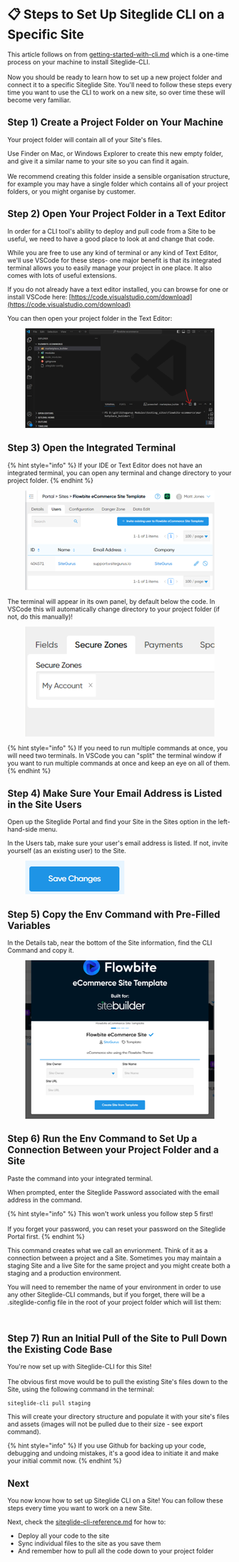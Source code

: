 # 📋 Steps to Set Up Siteglide CLI on a Specific Site

This article follows on from [getting-started-with-cli.md](getting-started-with-cli.md "mention") which is a one-time process on your machine to install Siteglide-CLI.\
\
Now you should be ready to learn how to set up a new project folder and connect it to a specific Siteglide Site. You'll need to follow these steps every time you want to use the CLI to work on a new site, so over time these will become very familiar.

## Step 1) Create a Project Folder on Your Machine

Your project folder will contain all of your Site's files.

Use Finder on Mac, or Windows Explorer to create this new empty folder, and give it a similar name to your site so you can find it again.\
\
We recommend creating this folder inside a sensible organisation structure, for example you may have a single folder which contains all of your project folders, or you might organise by customer.

## Step 2) Open Your Project Folder in a Text Editor

In order for a CLI tool's ability to deploy and pull code from a Site to be useful, we need to have a good place to look at and change that code.

While you are free to use any kind of terminal or any kind of Text Editor, we'll use VSCode for these steps- one major benefit is that its integrated terminal allows you to easily manage your project in one place. It also comes with lots of useful extensions.

If you do not already have a text editor installed, you can browse for one or install VSCode here: [https://code.visualstudio.com/download](https://code.visualstudio.com/download)

You can then open your project folder in the Text Editor:

<figure><img src="../../../.gitbook/assets/image (2) (1) (1) (1) (1).png" alt=""><figcaption></figcaption></figure>

## Step 3) Open the Integrated Terminal

{% hint style="info" %}
If your IDE or Text Editor does not have an integrated terminal, you can open any terminal and change directory to your project folder.
{% endhint %}

<figure><img src="../../../.gitbook/assets/image (3) (1) (1) (1) (1).png" alt=""><figcaption></figcaption></figure>

The terminal will appear in its own panel, by default below the code. In VSCode this will automatically change directory to your project folder (if not, do this manually)!

<figure><img src="../../../.gitbook/assets/image (5) (1) (1).png" alt=""><figcaption></figcaption></figure>

{% hint style="info" %}
If you need to run multiple commands at once, you will need two terminals. In VSCode you can "split" the terminal window if you want to run multiple commands at once and keep an eye on all of them.
{% endhint %}

## Step 4) Make Sure Your Email Address is Listed in the Site Users

Open up the Siteglide Portal and find your Site in the Sites option in the left-hand-side menu.

In the Users tab, make sure your user's email address is listed. If not, invite yourself (as an existing user) to the Site.

<figure><img src="../../../.gitbook/assets/image (3) (1) (1) (1).png" alt=""><figcaption></figcaption></figure>

## Step 5) Copy the Env Command with Pre-Filled Variables

In the Details tab, near the bottom of the Site information, find the CLI Command and copy it.

<figure><img src="../../../.gitbook/assets/image (1) (1) (1) (1) (1).png" alt=""><figcaption></figcaption></figure>

## Step 6) Run the Env Command to Set Up a Connection Between your Project Folder and a Site

Paste the command into your integrated terminal.

When prompted, enter the Siteglide Password associated with the email address in the command.

{% hint style="info" %}
This won't work unless you follow step 5 first!\
\
If you forget your password, you can reset your password on the Siteglide Portal first.
{% endhint %}

This command creates what we call an envrionment. Think of it as a connection between a project and a Site. Sometimes you may maintain a staging Site and a live Site for the same project and you might create both a staging and a production environment.

You will need to remember the name of your environment in order to use any other Siteglide-CLI commands, but if you forget, there will be a .siteglide-config file in the root of your project folder which will list them:

<figure><img src="../../../.gitbook/assets/image (6) (1) (1).png" alt=""><figcaption></figcaption></figure>

## Step 7) Run an Initial Pull of the Site to Pull Down the Existing Code Base

You're now set up with Siteglide-CLI for this Site!\
\
The obvious first move would be to pull the existing Site's files down to the Site, using the following command in the terminal:

```
siteglide-cli pull staging
```

This will create your directory structure and populate it with your site's files and assets (images will not be pulled due to their size - see export command).

{% hint style="info" %}
If you use Github for backing up your code, debugging and undoing mistakes, it's a good idea to initiate it and make your initial commit now.
{% endhint %}

## Next

You now know how to set up Siteglide CLI on a Site! You can follow these steps every time you want to work on a new Site.

Next, check the [siteglide-cli-reference.md](../cli-reference/siteglide-cli-reference.md "mention") for how to:

* Deploy all your code to the site
* Sync individual files to the site as you save them
* And remember how to pull all the code down to your project folder
